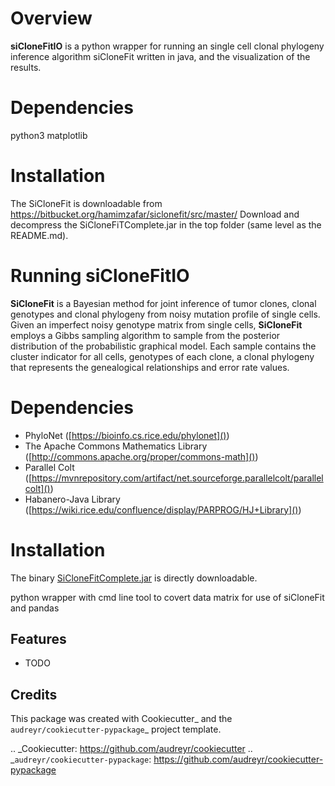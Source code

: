 # Overview #

**siCloneFitIO** is a python wrapper for running an single cell clonal phylogeny inference algorithm siCloneFit written in java, and the visualization of the results.

# Dependencies #
python3
matplotlib

# Installation #

The SiCloneFit is downloadable from https://bitbucket.org/hamimzafar/siclonefit/src/master/
Download and decompress the SiCloneFiTComplete.jar in the top folder (same level as the README.md).  

# Running siCloneFitIO #


**SiCloneFit** is a Bayesian method for joint inference of tumor clones, clonal genotypes and clonal phylogeny from noisy mutation profile of single cells. Given an imperfect noisy genotype matrix from single cells, **SiCloneFit** employs a Gibbs sampling algorithm to sample from the posterior distribution of the probabilistic graphical model. Each sample contains the cluster indicator for all cells, genotypes of each clone, a clonal phylogeny that represents the genealogical relationships and error rate values.

# Dependencies #

* PhyloNet ([https://bioinfo.cs.rice.edu/phylonet]())
* The Apache Commons Mathematics Library ([http://commons.apache.org/proper/commons-math]())
* Parallel Colt ([https://mvnrepository.com/artifact/net.sourceforge.parallelcolt/parallelcolt]())
* Habanero-Java Library ([https://wiki.rice.edu/confluence/display/PARPROG/HJ+Library]())

# Installation #

The binary [SiCloneFitComplete.jar](https://bitbucket.org/hamimzafar/siclonefit/src/master/SiCloneFiTComplete.jar) is directly downloadable.




python wrapper with cmd line tool to covert data matrix for use of siCloneFit and pandas



Features
--------

* TODO

Credits
-------

This package was created with Cookiecutter_ and the `audreyr/cookiecutter-pypackage`_ project template.

.. _Cookiecutter: https://github.com/audreyr/cookiecutter
.. _`audreyr/cookiecutter-pypackage`: https://github.com/audreyr/cookiecutter-pypackage
